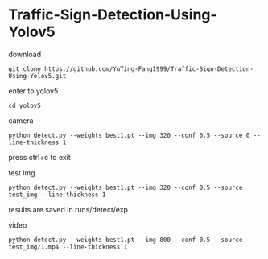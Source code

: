 # Traffic-Sign-Detection-Using-Yolov5

download
```
git clone https://github.com/YuTing-Fang1999/Traffic-Sign-Detection-Using-Yolov5.git
```
enter to yolov5
```
cd yolov5
```

camera
```
python detect.py --weights best1.pt --img 320 --conf 0.5 --source 0 --line-thickness 1
```
press ctrl+c to exit

test img
```
python detect.py --weights best1.pt --img 320 --conf 0.5 --source  test_img --line-thickness 1
```
results are saved in runs/detect/exp


video  
```
python detect.py --weights best1.pt --img 800 --conf 0.5 --source  test_img/1.mp4 --line-thickness 1
```
